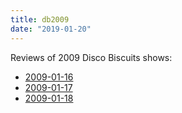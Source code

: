 ```yaml
---
title: db2009
date: "2019-01-20"
---
```


Reviews of 2009 Disco Biscuits shows:

* <a href="db2009/2009-01-16">2009-01-16</a>
* <a href="db2009/2009-01-17">2009-01-17</a>
* <a href="db2009/2009-01-18">2009-01-18</a>
